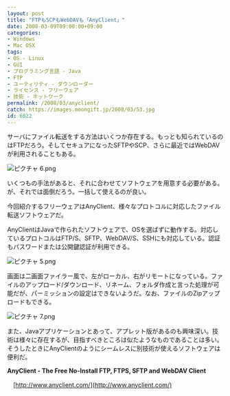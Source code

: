 ```yaml
---
layout: post
title: "FTPもSCPもWebDAVも「AnyClient」"
date: 2008-03-09T09:00:00+09:00
categories:
- Windows
- Mac OSX
tags: 
- OS - Linux
- GUI
- プログラミング言語 - Java
- FTP
- ユーティリティ - ダウンローダー
- ライセンス - フリーウェア
- 技術 - ネットワーク
permalink: /2008/03/anyclient/
catch: https://images.moongift.jp/2008/03/53.jpg
id: 6822
---
```

サーバにファイル転送をする方法はいくつか存在する。もっとも知られているのはFTPだろう。そしてセキュアになったSFTPやSCP、さらに最近ではWebDAVが利用されることもある。

  

![ピクチャ 6.png](https://images.moongift.jp/2008/03/62.jpg)

  

いくつもの手法があると、それに合わせてソフトウェアを用意する必要がある。が、それでは面倒だろう。一括して使えるのが良い。

  

今回紹介するフリーウェアはAnyClient、様々なプロトコルに対応したファイル転送ソフトウェアだ。

  
  
<!--more-->  

AnyClientはJavaで作られたソフトウェアで、OSを選ばずに動作する。対応しているプロトコルはFTP/S、SFTP、WebDAV/S、SSHにも対応している。認証もパスワードまたは公開鍵認証が利用できる。

  

![ピクチャ 5.png](https://images.moongift.jp/2008/03/53.jpg)

  

画面は二画面ファイラー風で、左がローカル、右がリモートになっている。ファイルのアップロード/ダウンロード、リネーム、フォルダ作成と言った処理が可能だが、パーミッションの設定はできないようだ。なお、ファイルのZipアップロードもできる。

  

![ピクチャ 7.png](https://images.moongift.jp/2008/03/72.jpg)

  

また、Javaアプリケーションとあって、アプレット版があるのも興味深い。技術は様々に存在するが、目指すべきところは似たようなものであることは多い。そうしたときにAnyClientのようにシームレスに別技術が使えるソフトウェアは便利だ。

  

**AnyClient - The Free No-Install FTP, FTPS, SFTP and WebDAV Client**  
  
　[http://www.anyclient.com/](http://www.anyclient.com/)

  
